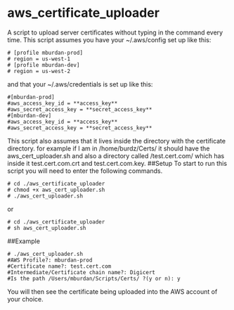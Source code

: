 # aws_certificate_uploader
A script to upload server certificates without typing in the command every time. This script assumes you have your ~/.aws/config set up like this: 

	# [profile mburdan-prod]
	# region = us-west-1
	# [profile mburdan-dev]
	# region = us-west-2

and that your ~/.aws/credentials is set up like this: 

	#[mburdan-prod]
	#aws_access_key_id = **access_key**
	#aws_secret_access_key = **secret_access_key**
	#[mburdan-dev]
	#aws_access_key_id = **access_key**
	#aws_secret_access_key = **secret_access_key**

This script also assumes that it lives inside the directory with the certificate directory. for example if I am in /home/burdz/Certs/ it should have the aws_cert_uploader.sh and also a directory called /test.cert.com/ which has inside it test.cert.com.crt and test.cert.com.key.
##Setup 
To start to run this script you will need to enter the following commands.

	# cd ./aws_certificate_uploader
	# chmod +x aws_cert_uploader.sh
	# ./aws_cert_uploader.sh
or

	# cd ./aws_certificate_uploader
	# sh aws_cert_uploader.sh

##Example

	# ./aws_cert_uploader.sh 
	#AWS Profile?: mburdan-prod
	#Certificate name?: test.cert.com
	#Intermediate/Certificate chain name?: Digicert
	#Is the path /Users/mburdan/Scripts/Certs/ ?(y or n): y

You will then see the certificate being uploaded into the AWS account of your choice.
